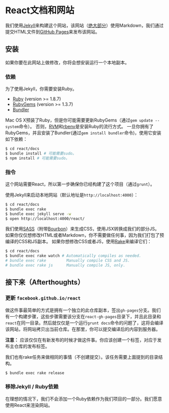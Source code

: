 # React文档和网站

我们使用[Jekyll](http://jekyllrb.com/)来构建这个网站，该网站（[绝大部分](http://zpao.com/posts/adding-line-highlights-to-markdown-code-fences/)）使用Markdown，我们通过提交HTML文件到[GitHub Pages](http://pages.github.com/)来发布该网站。

## 安装

如果你要在此网站上做修改，你将会想安装运行一个本地副本。

### 依赖

为了使用Jekyll，你需要安装Ruby。

 - [Ruby](http://www.ruby-lang.org/) (version >= 1.8.7)
 - [RubyGems](http://rubygems.org/) (version >= 1.3.7)
 - [Bundler](http://gembundler.com/)

Mac OS X预装了Ruby，但是你可能需要更新RubyGems（通过`gem update --system`命令）。
否则，[RVM](https://rvm.io/)和[rbenv](https://github.com/sstephenson/rbenv)是安装Ruby的流行方式。
一旦你拥有了RubyGems，并且安装了Bundler(通过`gem install bundler`命令)，使用它安装如下依赖：

```sh
$ cd react/docs
$ bundle install # 可能需要sudo。
$ npm install # 可能需要sudo。
```

### 指令

这个网站需要React，所以第一步确保你已经构建了这个项目（通过`grunt`）。

使用Jekyll来启动本地网站（默认地址是`http://localhost:4000`）：

```sh
$ cd react/docs
$ bundle exec rake
$ bundle exec jekyll serve -w
$ open http://localhost:4000/react/
```

我们使用[SASS](http://sass-lang.com/)（附带[Bourbon](http://bourbon.io/)）来生成CSS，使用JSX转换成我们的部分JS。
如果你仅仅想修改HTML或者Markdown，你不需要做任何事，因为我们打包了预编译的CSS和JS副本。
如果你想修改CSS或者JS，使用[Rake](http://rake.rubyforge.org/)来编译它们：

```sh
$ cd react/docs
$ bundle exec rake watch # Automatically compiles as needed.
# bundle exec rake         Manually compile CSS and JS.
# bundle exec rake js      Manually compile JS, only.
```

## 接下来（Afterthoughts）

### 更新 `facebook.github.io/react`

做这件事最简单的方式是拥有一个独立的此仓库副本，签出`gh-pages`分支。我们有一个构建步骤，这些步骤需要该分支在`react-gh-pages`目录下，并且此目录和`react`在同一目录。然后就仅仅是一个运行`grunt docs`命令的问题了，这将会编译该网站，将网站拷贝出当前仓库。在那里，你可以提交编译后的内容到服务器。

**注意：** 应该仅仅在有新发布的时候才做这件事。你应该创建一个标签，对应于发布主仓库的发布标签。

我们也有rake任务来做相同的事情（不创建提交）。该任务需要上面提到的目录结构。

```sh
$ bundle exec rake release
```

### 移除Jekyll / Ruby依赖

在理想的情况下，我们不会添加一个Ruby依赖作为我们项目的一部分。我们愿意使用React来渲染网站。
